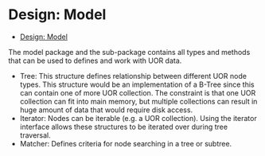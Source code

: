 Design: Model
===
- [Design: Model](#design-model)


The model package and the sub-package contains all types and methods that can be used to defines and work with UOR data.

- Tree: This structure defines relationship between different UOR node types. This structure would be an implementation of a B-Tree since this can contain one of more UOR collection. The constraint is that one UOR collection can fit into main memory, but multiple collections can result in huge amount of data that would require disk access.
- Iterator: Nodes can be iterable (e.g. a UOR collection). Using the iterator interface allows these structures to be iterated over during tree traversal.
- Matcher: Defines criteria for node searching in a tree or subtree.



